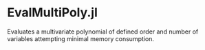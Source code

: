 # EvalMultiPoly.jl
Evaluates a multivariate polynomial of defined order and number of variables attempting minimal memory consumption.
